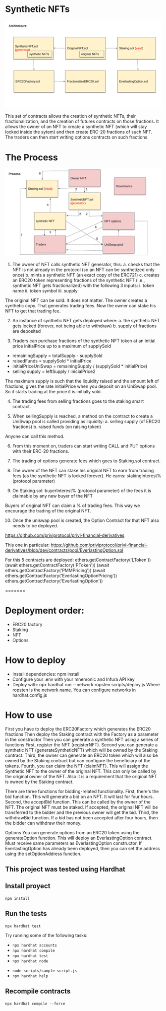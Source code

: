 # Synthetic NFTs

![Architecture Diagram](images/architecture_diagram.png?raw=true "Title")


This set of contracts allows the creation of synthetic NFTs, their fractionalization, and the creation of futures contracts on those fractions. It allows the owner of an NFT to create a synthetic NFT (which will stay locked inside the sytem) and then create ERC-20 fractions of such NFT. The traders can then start writing options contracts on such fractions.

# The Process

![Process Diagram](images/process_diagram.png?raw=true "Title")


1. The owner of NFT calls synthetic NFT generator, this:
  a. checks that the NFT is not already in the protocol (so an NFT can be synthetized only once)
  b. mints a synthetic NFT (an exact copy of the ERC721)
  c. creates an ERC20 token representing fractions of the synthetic NFT (i.e., synthetic NFT gets fractionalized) with the following 3 inputs:
    i. token name
    ii. token symbol
    iii. supply

The original NFT can be sold. It does not matter. The owner creates a synthetic copy. That generates trading fees. Now the owner can stake his NFT to get that trading fee.


2. An instance of synthetic NFT gets deployed where:
  a. the synthetic NFT gets locked (forever, not being able to withdraw)
  b. supply of fractions are deposited


3. Traders can purchase fractions of the synthetic NFT token at an initial price initialPrice up to a maximum of supplySold
  - remainingSupply = totalSupply - supplySold
  - raisedFunds = supplySold * initialPrice
  - initialPriceUniSwap = remainingSupply / (supplySold * initialPrice)
  - selling supply = leftSupply / inicialPrice2
  

The maximum supply is such that the liquidity raised and the amount left of fractions, gives the rate initialPrice when you deposit on an UniSwap pool. So it starts trading at the price it is initially sold.


4. The trading fees from selling fractions goes to the staking smart contract.


5. When sellingSupply is reached, a method on the contract to create a UniSwap pool is called providing as liquidity:
  a. selling supply (of ERC20 fractions)
  b. raised funds (on raising token)

Anyone can call this method.


6. From this moment on, traders can start writing CALL and PUT options with their ERC-20 fractions.


7. The trading of options generate fees which goes to Staking.sol contract.


8. The owner of the NFT can stake his original NFT to earn from trading fees (as the synthetic NFT is locked forever).
He earns:
  stakingInterest% (protocol parameter)

9. On Staking.sol:
  buyerInterest% (protocol parameter)
    of the fees it is claimable by any new buyer of the NFT

Buyers of original NFT can claim a % of trading fees. This way we encourage the trading of the original NFT.


10. Once the uniswap pool is created, the Option Contract for that NFT also needs to be deployed.

https://github.com/priviprotocol/privi-financial-derivatives

This one in particular:
https://github.com/priviprotocol/privi-financial-derivatives/blob/dev/contracts/pool/EverlastingOption.sol

For this 5 contracts are deployed:
ethers.getContractFactory('LToken'))
(await ethers.getContractFactory('PToken'))
(await ethers.getContractFactory('PMMPricing'))
(await ethers.getContractFactory('EverlastingOptionPricing'))
ethers.getContractFactory('EverlastingOption'))

=======
# Deployment order:
- ERC20 factory
- Staking
- NFT
- Options

# How to deploy

- Install dependencies: npm install
- Configure your .env with your mnemonic and Infura API key
- Deploy with: npx hardhat run --network ropsten scripts/deploy.js
Where ropsten is the network name. You can configure networks in hardhat.config.js

# How to use

First you have to deploy the ERC20Factory which generates the ERC20 fractions
Then deploy the Staking contract with the Factory as a parameter in the constructor
Then you can generate a synthetic NFT using a series of functions
First, register the NFT (registerNFT).
Second you can generate a synthetic NFT (generateSyntheticNFT) which will be owned by the Staking contract.
Third, the owner can generate an ERC20 token which will also be owned by the Staking contract but can configure the beneficiary of the tokens.
Fourth, you can claim the NFT (claimNFT). This will assign the Synthetic NFT to the owner of the original NFT. This can only be called by the original owner of the NFT. Also it is a requirement that the original NFT is owned by the Staking contract.

There are three functions for bidding-related functionality.
First, there's the bid function. This will generate a bid on an NFT. It will last for four hours.
Second, the acceptBid function. This can be called by the owner of the NFT. The original NFT must be staked. If accepted, the original NFT will be transferred to the bidder and the previous owner will get the bid.
Third, the withdrawBid function. If a bid has not been accepted after four hours, then the bidder can withdraw their money.

Options
You can generate options from an ERC20 token using the generateOption function. This will deploy an EverlastingOption contract. Must receive same parameters as EverlastingOption constructor. If EverlastingOption has already been deployed, then you can set the address using the setOptionAddress function.

## This project was tested using Hardhat

## Install proyect
`npm install`

## Run the tests
`npx hardhat test`

Try running some of the following tasks:
  * `npx hardhat accounts`
  * `npx hardhat compile`
  * `npx hardhat test`
  * `npx hardhat node`
  <!-- the following line will change at the end of development  -->
  * `node scripts/sample-script.js` 
  * `npx hardhat help`

## Recompile contracts
`npx hardhat compile --force`

